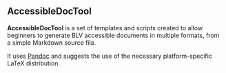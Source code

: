 ## AccessibleDocTool

**AccessibleDocTool** is a set of templates and scripts created to allow beginners
to generate BLV accessible documents in multiple formats, from a simple Markdown source fila.

It uses [Pandoc](https://pandoc.org) and suggests the use of the necessary platform-specific LaTeX distribution.
